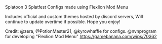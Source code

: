 Splatoon 3 Splatfest Configs made using Flexlion Mod Menu

Includes official and custom themes hosted by discord servers, Will continue to update overtime if possible. 
Hope you enjoy! 

Credit: @zera, @PotionMaster21, @kyrowhaffle for configs. @nvnprogram for developing "Flexlion Mod Menu" https://gamebanana.com/wips/70362

